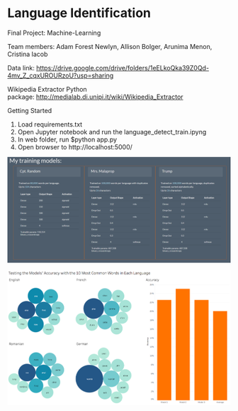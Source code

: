 # Language Identification


Final Project: Machine-Learning

Team members: Adam Forest Newlyn, Allison Bolger, Arunima Menon, Cristina Iacob

Data link: https://drive.google.com/drive/folders/1eELkoQka39Z0Qd-4mv_Z_cqxUROURzoU?usp=sharing

Wikipedia Extractor Python package: http://medialab.di.unipi.it/wiki/Wikipedia_Extractor

Getting Started

1. Load requirements.txt
2. Open Jupyter notebook and run the language_detect_train.ipyng
3. In web folder, run $python app.py 
4. Open browser to http://localhost:5000/

![Training Models](./ml_models.png)


![Tableau Visualizations](./charts.png)
